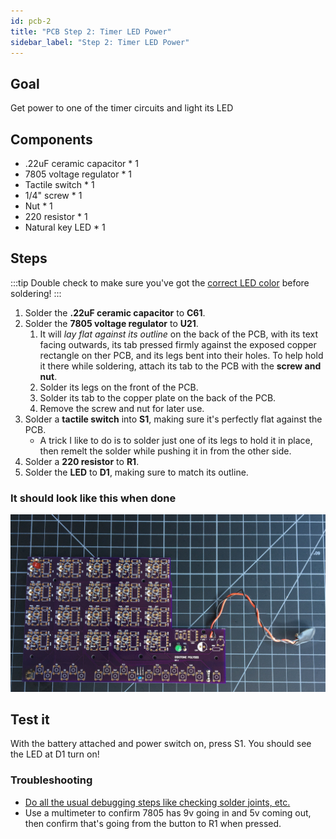 ```yaml
---
id: pcb-2
title: "PCB Step 2: Timer LED Power"
sidebar_label: "Step 2: Timer LED Power"
---
```


## Goal

Get power to one of the timer circuits and light its LED

## Components

- .22uF ceramic capacitor \* 1
- 7805 voltage regulator \* 1
- Tactile switch \* 1
- 1/4" screw \* 1
- Nut \* 1
- 220 resistor \* 1
- Natural key LED \* 1

## Steps

:::tip
Double check to make sure you've got the [correct LED color](pcb-0#leds) before soldering!
:::

1. Solder the **.22uF ceramic capacitor** to **C61**.
2. Solder the **7805 voltage regulator** to **U21**. <!--TODO: pictures for these would be great! -->
   1. It will _lay flat against its outline_ on the back of the PCB, with its text facing outwards, its tab pressed firmly against the exposed copper rectangle on ther PCB, and its legs bent into their holes. To help hold it there while soldering, attach its tab to the PCB with the **screw and nut**.
   2. Solder its legs on the front of the PCB.
   3. Solder its tab to the copper plate on the back of the PCB.
   4. Remove the screw and nut for later use.
3. Solder a **tactile switch** into **S1**, making sure it's perfectly flat against the PCB.
   - A trick I like to do is to solder just one of its legs to hold it in place, then remelt the solder while pushing it in from the other side.
4. Solder a **220 resistor** to **R1**.
5. Solder the **LED** to **D1**, making sure to match its outline.

### It should look like this when done

[![It should look like this when done](/img/pcb-2.jpg)](/img/pcb-2.jpg)

## Test it

With the battery attached and power switch on, press S1. You should see the LED at D1 turn on!

### Troubleshooting

- [Do all the usual debugging steps like checking solder joints, etc.](debugging)
- Use a multimeter to confirm 7805 has 9v going in and 5v coming out, then confirm that's going from the button to R1 when pressed.
